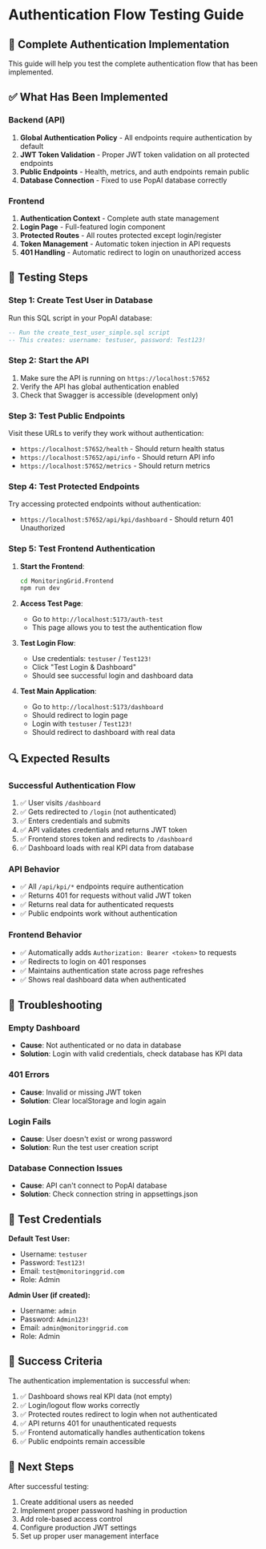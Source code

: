 # Authentication Flow Testing Guide

## 🔐 **Complete Authentication Implementation**

This guide will help you test the complete authentication flow that has been implemented.

## ✅ **What Has Been Implemented**

### **Backend (API)**
1. **Global Authentication Policy** - All endpoints require authentication by default
2. **JWT Token Validation** - Proper JWT token validation on all protected endpoints
3. **Public Endpoints** - Health, metrics, and auth endpoints remain public
4. **Database Connection** - Fixed to use PopAI database correctly

### **Frontend**
1. **Authentication Context** - Complete auth state management
2. **Login Page** - Full-featured login component
3. **Protected Routes** - All routes protected except login/register
4. **Token Management** - Automatic token injection in API requests
5. **401 Handling** - Automatic redirect to login on unauthorized access

## 🧪 **Testing Steps**

### **Step 1: Create Test User in Database**

Run this SQL script in your PopAI database:

```sql
-- Run the create_test_user_simple.sql script
-- This creates: username: testuser, password: Test123!
```

### **Step 2: Start the API**

1. Make sure the API is running on `https://localhost:57652`
2. Verify the API has global authentication enabled
3. Check that Swagger is accessible (development only)

### **Step 3: Test Public Endpoints**

Visit these URLs to verify they work without authentication:
- `https://localhost:57652/health` - Should return health status
- `https://localhost:57652/api/info` - Should return API info
- `https://localhost:57652/metrics` - Should return metrics

### **Step 4: Test Protected Endpoints**

Try accessing protected endpoints without authentication:
- `https://localhost:57652/api/kpi/dashboard` - Should return 401 Unauthorized

### **Step 5: Test Frontend Authentication**

1. **Start the Frontend**:
   ```bash
   cd MonitoringGrid.Frontend
   npm run dev
   ```

2. **Access Test Page**:
   - Go to `http://localhost:5173/auth-test`
   - This page allows you to test the authentication flow

3. **Test Login Flow**:
   - Use credentials: `testuser` / `Test123!`
   - Click "Test Login & Dashboard"
   - Should see successful login and dashboard data

4. **Test Main Application**:
   - Go to `http://localhost:5173/dashboard`
   - Should redirect to login page
   - Login with `testuser` / `Test123!`
   - Should redirect to dashboard with real data

## 🔍 **Expected Results**

### **Successful Authentication Flow**
1. ✅ User visits `/dashboard`
2. ✅ Gets redirected to `/login` (not authenticated)
3. ✅ Enters credentials and submits
4. ✅ API validates credentials and returns JWT token
5. ✅ Frontend stores token and redirects to `/dashboard`
6. ✅ Dashboard loads with real KPI data from database

### **API Behavior**
- ✅ All `/api/kpi/*` endpoints require authentication
- ✅ Returns 401 for requests without valid JWT token
- ✅ Returns real data for authenticated requests
- ✅ Public endpoints work without authentication

### **Frontend Behavior**
- ✅ Automatically adds `Authorization: Bearer <token>` to requests
- ✅ Redirects to login on 401 responses
- ✅ Maintains authentication state across page refreshes
- ✅ Shows real dashboard data when authenticated

## 🐛 **Troubleshooting**

### **Empty Dashboard**
- **Cause**: Not authenticated or no data in database
- **Solution**: Login with valid credentials, check database has KPI data

### **401 Errors**
- **Cause**: Invalid or missing JWT token
- **Solution**: Clear localStorage and login again

### **Login Fails**
- **Cause**: User doesn't exist or wrong password
- **Solution**: Run the test user creation script

### **Database Connection Issues**
- **Cause**: API can't connect to PopAI database
- **Solution**: Check connection string in appsettings.json

## 📝 **Test Credentials**

**Default Test User:**
- Username: `testuser`
- Password: `Test123!`
- Email: `test@monitoringgrid.com`
- Role: Admin

**Admin User (if created):**
- Username: `admin`
- Password: `Admin123!`
- Email: `admin@monitoringgrid.com`
- Role: Admin

## 🎯 **Success Criteria**

The authentication implementation is successful when:

1. ✅ Dashboard shows real KPI data (not empty)
2. ✅ Login/logout flow works correctly
3. ✅ Protected routes redirect to login when not authenticated
4. ✅ API returns 401 for unauthenticated requests
5. ✅ Frontend automatically handles authentication tokens
6. ✅ Public endpoints remain accessible

## 🚀 **Next Steps**

After successful testing:
1. Create additional users as needed
2. Implement proper password hashing in production
3. Add role-based access control
4. Configure production JWT settings
5. Set up proper user management interface
